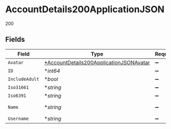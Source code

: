 # AccountDetails200ApplicationJSON

200


## Fields

| Field                                                                                                        | Type                                                                                                         | Required                                                                                                     | Description                                                                                                  | Example                                                                                                      |
| ------------------------------------------------------------------------------------------------------------ | ------------------------------------------------------------------------------------------------------------ | ------------------------------------------------------------------------------------------------------------ | ------------------------------------------------------------------------------------------------------------ | ------------------------------------------------------------------------------------------------------------ |
| `Avatar`                                                                                                     | [*AccountDetails200ApplicationJSONAvatar](../../models/operations/accountdetails200applicationjsonavatar.md) | :heavy_minus_sign:                                                                                           | N/A                                                                                                          |                                                                                                              |
| `ID`                                                                                                         | **int64*                                                                                                     | :heavy_minus_sign:                                                                                           | N/A                                                                                                          | 548                                                                                                          |
| `IncludeAdult`                                                                                               | **bool*                                                                                                      | :heavy_minus_sign:                                                                                           | N/A                                                                                                          | false                                                                                                        |
| `Iso31661`                                                                                                   | **string*                                                                                                    | :heavy_minus_sign:                                                                                           | N/A                                                                                                          | CA                                                                                                           |
| `Iso6391`                                                                                                    | **string*                                                                                                    | :heavy_minus_sign:                                                                                           | N/A                                                                                                          | en                                                                                                           |
| `Name`                                                                                                       | **string*                                                                                                    | :heavy_minus_sign:                                                                                           | N/A                                                                                                          | Travis Bell                                                                                                  |
| `Username`                                                                                                   | **string*                                                                                                    | :heavy_minus_sign:                                                                                           | N/A                                                                                                          | travisbell                                                                                                   |